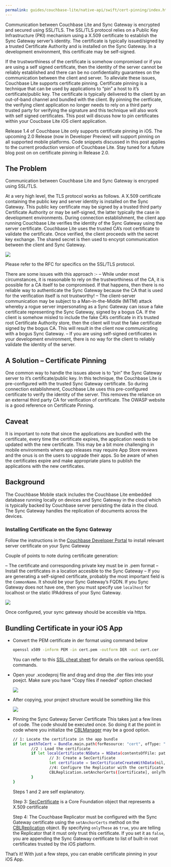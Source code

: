 ```yaml
---
permalink: guides/couchbase-lite/native-api/swift/cert-pinning/index.html
---
```


Communication between Couchbase Lite and Sync Gateway is encrypted and secured using SSL/TLS. The SSL/TLS protocol relies on a Public Key Infrastructure (PKI) mechanism using a X.509 certificate to establish the Sync Gateway server’s identity. The certificate is typically issued/signed by a trusted Certificate Authority and is installed on the Sync Gateway. In a development environment, this certificate may be self-signed.

If the trustworthiness of the certificate is somehow compromised or if you are using a self signed certificate, then the identity of the server cannot be reliably established and there can be no confidentiality guarantees on the communication between the client and server.
To alleviate these issues, Couchbase Lite supports certificate pinning. Certificate pinning is a technique that can be used by applications to “pin” a host to it’s certificate/public key. The certificate is typically delivered to the client by an out-of-band channel and bundled with the client. By pinning the certficate, the verifying client application no longer needs to rely on a third party trusted party for verifying the signature and this technique will also work with self signed certificates.
This post will discuss how to pin certificates within your Coucbase Lite iOS client application.


Release 1.4 of Couchbase Lite only supports certificate pinning in iOS. The upcoming 2.0 Release (now in Developer Preview) will support pinning on all supported mobile platforms. Code snippets discussed in this post applies to the current production version of Couchbase Lite. Stay tuned for a future blog post on on certificate pinning in Release 2.0.

## The Problem

Communication between Couchbase Lite and Sync Gateway is encryped using SSL/TLS.

At a very high level, the TLS protocol works as follows.
A X.509 certificate containing the public key and server identity is installed on the Sync Gateway. This public key certificate may be signed by a trusted third party Certificate Authority or may be self-signed, the latter typically the case in development environments.
During connection establishment, the client app running Couchbase Lite verifies the identity of the Sync Gateway using the server certificate. Couchbase Lite uses the trusted CA’s root certificate to validate the certificate. Once verified, the client proceeds with the secret key exchange. The shared secret is then used to encyrpt communication between the client and Sync Gateway.

![](../img/tls.png)

Please refer to the RFC for specifics on the SSL/TLS protocol.

There are some issues with this approach :-
– While under most circumstances, it is reasonable to rely on the trustworthiness of the CA, it is possible for a CA itself to be compromised. If that happens, then there is no reliable way to authenticate the Sync Gateway because the CA that is used for the verification itself is not trustworthy!
– The client-server communication may be subject to a Man-in-the-Middle (MiTM) attack whereby a rogue server impersonating as a Sync Gateway can issue a fake certificate representing the Sync Gateway, signed by a bogus CA. If the client is somehow misled to include the fake CA’s certificate in it’s trusted root Certificate Authority store, then the client will trust the fake certificate signed by the bogus CA. This will result in the client now communicating with a bogus Sync Gateway.
– If you are using self-signed certificates in your development environment, there is no way for the client to reliably validate the identity of the server.

## A Solution – Certificate Pinning

One common way to handle the issues above is to “pin” the Sync Gateway server to it’s certificate/public key. In this technique, the Couchbase Lite is pre-configured with the trusted Sync Gateway certificate. So during connection establishment, Couchbase Lite uses this pre-configured certificate to verify the identity of the server. This removes the reliance on an external third party CA for verification of certificate.
The OWASP website is a good reference on Certificate Pinning.

## Caveat

It is important to note that since the applications are bundled with the certificate, every time the certificate expires, the application needs to be updated with the new certificate. This may be a bit more challenging in mobile environments where app releases may require App Store reviews and the onus is on the users to upgrade their apps. So be aware of when the certificates expire and make appropriate plans to publish the applications with the new certificates.

## Background

The Couchbase Mobile stack includes the Couchbase Lite embedded database running locally on devices and Sync Gateway in the cloud which is typically backed by Couchbase server persisting the data in the cloud. The Sync Gateway handles the replication of documents across the devices.

### Installing Certificate on the Sync Gateway

Follow the instructions in the [Couchbase Developer Portal](https://developer.couchbase.com/documentation/mobile/current/guides/sync-gateway/configuring-ssl/index.html) to install relevant server certificate on your Sync Gateway

Couple of points to note during certificate generation:

– The certificate and corresponding private key must be in .pem format
– Install the certificates in a location accesible to the Sync Gateway
– If you are generating a self-signed certificate, probably the most important field is the `CommonName`. It should be your Sync Gateway’s FQDN. If you Sync Gateway does not have one, then you must specify use `localhost` for localhost or the static IPAddress of your Sync Gateway.

![](../img/selfsignedcert.png)

Once configured, your sync gateway should be accesible via https.

## Bundling Certificate in your iOS App

- Convert the PEM certificate in der format using command below

	```bash
	openssl x509 -inform PEM -in cert.pem -outform DER -out cert.cer
	```

	You can refer to this [SSL cheat sheet](https://www.sslshopper.com/article-most-common-openssl-commands.html) for details on the various openSSL commands.

- Open your .xcodeproj file and drag and drop the .der files into your poejct. Make sure you have “Copy files if needed” option checked

	![](../img/copycert.png)

- After copying, your project structure would be something like this

	![](../img/certadded.png)

- Pinning the Sync Gateway Server Certificate
  This takes just a few lines of code. The code should be executed once. So doing it at the point in code where you initialize the [CBLManager](https://developer.couchbase.com/documentation/mobile/1.4/references/couchbase-lite/couchbase-lite/manager/manager/index.html) may be a good option.
	
	```bash
	// 1: Locate the certificate in the app bundle
	if let pathToCert = Bundle.main.path(forResource: "cert", ofType: "cer") {
			//2 : Load the certificate
			if let localCertificate:NSData = NSData(contentsOfFile: pathToCert) {
					// 3: Create a SecCertificate
					let certificate = SecCertificateCreateWithData(nil, localCertificate)
					//4: Configure the Replicator with the certificate
					CBLReplication.setAnchorCerts([certificate], onlyThese: true)
			}
	}
	```

	Steps 1 and 2 are self explanatory.

	Step 3: [SecCertificate](https://developer.apple.com/documentation/security/seccertificate) is a Core Foundation object that represents a X.509 certificate

	Step 4: The Couchbase Replicator must be configured with the Sync Gateway certificate using the `setAnchorCerts` method on the [CBLReplication](https://developer.couchbase.com/documentation/mobile/1.4/references/couchbase-lite/couchbase-lite/replication/replication/index.html) object. By specifying `onlyThese` as `true`, you are telling the Replicator that it must only trust this certificate. If you set it as `false`, you are appending the Sync Gateway certificate to list of built-in root certificates trusted by the iOS platform.

That’s it! With just a few steps, you can enable certificate pinning in your iOS App.